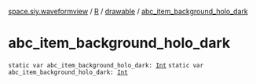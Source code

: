 [space.siy.waveformview](../../index.md) / [R](../index.md) / [drawable](index.md) / [abc_item_background_holo_dark](./abc_item_background_holo_dark.md)

# abc_item_background_holo_dark

`static var abc_item_background_holo_dark: `[`Int`](https://kotlinlang.org/api/latest/jvm/stdlib/kotlin/-int/index.html)
`static var abc_item_background_holo_dark: `[`Int`](https://kotlinlang.org/api/latest/jvm/stdlib/kotlin/-int/index.html)